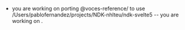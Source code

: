 - you are working on porting  @voces-reference/ to use /Users/pablofernandez/projects/NDK-nhlteu/ndk-svelte5 -- you are working on .